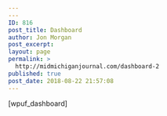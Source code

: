 ```yaml
---
---
ID: 816
post_title: Dashboard
author: Jon Morgan
post_excerpt:
layout: page
permalink: >
  http://midmichiganjournal.com/dashboard-2
published: true
post_date: 2018-08-22 21:57:08
---
```

[wpuf_dashboard]